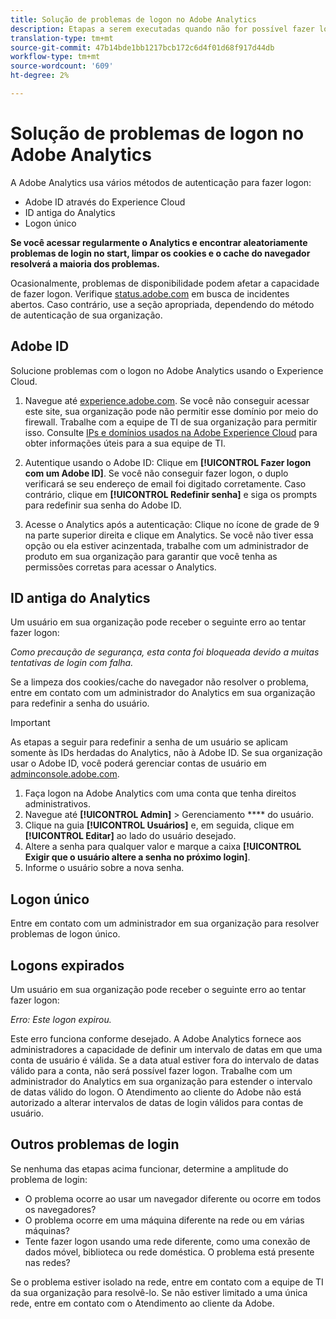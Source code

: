 ```yaml
---
title: Solução de problemas de logon no Adobe Analytics
description: Etapas a serem executadas quando não for possível fazer logon no Adobe Analytics.
translation-type: tm+mt
source-git-commit: 47b14bde1bb1217bcb172c6d4f01d68f917d44db
workflow-type: tm+mt
source-wordcount: '609'
ht-degree: 2%

---
```



# Solução de problemas de logon no Adobe Analytics

A Adobe Analytics usa vários métodos de autenticação para fazer logon:

* Adobe ID através do Experience Cloud
* ID antiga do Analytics
* Logon único

**Se você acessar regularmente o Analytics e encontrar aleatoriamente problemas de login no start, limpar os cookies e o cache do navegador resolverá a maioria dos problemas.**

Ocasionalmente, problemas de disponibilidade podem afetar a capacidade de fazer logon. Verifique [status.adobe.com](https://status.adobe.com) em busca de incidentes abertos. Caso contrário, use a seção apropriada, dependendo do método de autenticação de sua organização.

## Adobe ID

Solucione problemas com o logon no Adobe Analytics usando o Experience Cloud.

1. Navegue até [experience.adobe.com](https://experience.adobe.com). Se você não conseguir acessar este site, sua organização pode não permitir esse domínio por meio do firewall. Trabalhe com a equipe de TI de sua organização para permitir isso. Consulte [IPs e domínios usados na Adobe Experience Cloud](https://helpx.adobe.com/br/analytics/kb/adobe-ip-addresses.html) para obter informações úteis para a sua equipe de TI.

2. Autentique usando o Adobe ID: Clique em **[!UICONTROL Fazer logon com um Adobe ID]**. Se você não conseguir fazer logon, o duplo verificará se seu endereço de email foi digitado corretamente. Caso contrário, clique em **[!UICONTROL Redefinir senha]** e siga os prompts para redefinir sua senha do Adobe ID.

3. Acesse o Analytics após a autenticação: Clique no ícone de grade de 9 na parte superior direita e clique em Analytics. Se você não tiver essa opção ou ela estiver acinzentada, trabalhe com um administrador de produto em sua organização para garantir que você tenha as permissões corretas para acessar o Analytics.

## ID antiga do Analytics

Um usuário em sua organização pode receber o seguinte erro ao tentar fazer logon:

*Como precaução de segurança, esta conta foi bloqueada devido a muitas tentativas de login com falha.*

Se a limpeza dos cookies/cache do navegador não resolver o problema, entre em contato com um administrador do Analytics em sua organização para redefinir a senha do usuário.

>[!IMPORTANT]
>
>As etapas a seguir para redefinir a senha de um usuário se aplicam somente às IDs herdadas do Analytics, não à Adobe ID. Se sua organização usar o Adobe ID, você poderá gerenciar contas de usuário em [adminconsole.adobe.com](https://adminconsole.adobe.com).

1. Faça logon na Adobe Analytics com uma conta que tenha direitos administrativos.
2. Navegue até **[!UICONTROL Admin]** > Gerenciamento **** do usuário.
3. Clique na guia **[!UICONTROL Usuários]** e, em seguida, clique em **[!UICONTROL Editar]** ao lado do usuário desejado.
4. Altere a senha para qualquer valor e marque a caixa **[!UICONTROL Exigir que o usuário altere a senha no próximo login]**.
5. Informe o usuário sobre a nova senha.

## Logon único

Entre em contato com um administrador em sua organização para resolver problemas de logon único.

## Logons expirados

Um usuário em sua organização pode receber o seguinte erro ao tentar fazer logon:

*Erro: Este logon expirou.*

Este erro funciona conforme desejado. A Adobe Analytics fornece aos administradores a capacidade de definir um intervalo de datas em que uma conta de usuário é válida. Se a data atual estiver fora do intervalo de datas válido para a conta, não será possível fazer logon. Trabalhe com um administrador do Analytics em sua organização para estender o intervalo de datas válido do logon. O Atendimento ao cliente do Adobe não está autorizado a alterar intervalos de datas de login válidos para contas de usuário.

## Outros problemas de login

Se nenhuma das etapas acima funcionar, determine a amplitude do problema de login:

* O problema ocorre ao usar um navegador diferente ou ocorre em todos os navegadores?
* O problema ocorre em uma máquina diferente na rede ou em várias máquinas?
* Tente fazer logon usando uma rede diferente, como uma conexão de dados móvel, biblioteca ou rede doméstica. O problema está presente nas redes?

Se o problema estiver isolado na rede, entre em contato com a equipe de TI da sua organização para resolvê-lo. Se não estiver limitado a uma única rede, entre em contato com o Atendimento ao cliente da Adobe.
